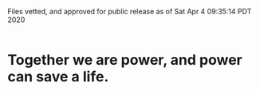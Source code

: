 Files vetted, and approved for public release as of Sat Apr  4 09:35:14 PDT 2020<br><br><h1>Together we are power, and power can save a life.</h1>
